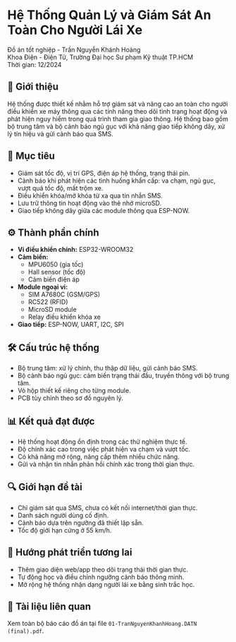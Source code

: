 
# Hệ Thống Quản Lý và Giám Sát An Toàn Cho Người Lái Xe

Đồ án tốt nghiệp - Trần Nguyễn Khánh Hoàng  
Khoa Điện - Điện Tử, Trường Đại học Sư phạm Kỹ thuật TP.HCM  
Thời gian: 12/2024

## 📌 Giới thiệu

Hệ thống được thiết kế nhằm hỗ trợ giám sát và nâng cao an toàn cho người điều khiển xe máy thông qua các tính năng theo dõi tình trạng hoạt động và phát hiện nguy hiểm trong quá trình tham gia giao thông. Hệ thống bao gồm bộ trung tâm và bộ cảnh báo ngủ gục với khả năng giao tiếp không dây, xử lý tín hiệu và gửi cảnh báo qua SMS.

## 🎯 Mục tiêu

- Giám sát tốc độ, vị trí GPS, điện áp hệ thống, trạng thái pin.
- Cảnh báo khi phát hiện các tình huống khẩn cấp: va chạm, ngủ gục, vượt quá tốc độ, mất trộm xe.
- Điều khiển khóa/mở khóa từ xa qua tin nhắn SMS.
- Lưu trữ thông tin hoạt động vào thẻ nhớ microSD.
- Giao tiếp không dây giữa các module thông qua ESP-NOW.

## ⚙️ Thành phần chính

- **Vi điều khiển chính:** ESP32-WROOM32
- **Cảm biến:**
  - MPU6050 (gia tốc)
  - Hall sensor (tốc độ)
  - Cảm biến điện áp
- **Module ngoại vi:**
  - SIM A7680C (GSM/GPS)
  - RC522 (RFID)
  - MicroSD module
  - Relay điều khiển khóa xe
- **Giao tiếp:** ESP-NOW, UART, I2C, SPI

## 🛠 Cấu trúc hệ thống

- Bộ trung tâm: xử lý chính, thu thập dữ liệu, gửi cảnh báo SMS.
- Bộ cảnh báo ngủ gục: cảm biến trạng thái đầu, truyền thông với bộ trung tâm.
- Vỏ hộp thiết kế riêng cho từng module.
- PCB tùy chỉnh theo sơ đồ nguyên lý.

## 📊 Kết quả đạt được

- Hệ thống hoạt động ổn định trong các thử nghiệm thực tế.
- Độ chính xác cao trong việc phát hiện va chạm và vượt tốc.
- Có khả năng mở rộng, nâng cấp thêm nhiều chức năng.
- Gửi và nhận tin nhắn phản hồi chính xác trong thời gian thực.

## 🔍 Giới hạn đề tài

- Chỉ giám sát qua SMS, chưa có kết nối internet/thời gian thực.
- Danh sách người dùng cố định.
- Cảnh báo dựa trên ngưỡng đã thiết lập sẵn.
- Tốc độ giới hạn cứng ở 55 km/h.

## 🚀 Hướng phát triển tương lai

- Thêm giao diện web/app theo dõi trạng thái thời gian thực.
- Tự động học và điều chỉnh ngưỡng cảnh báo thông minh.
- Mở rộng hệ thống nhận dạng người lái xe bằng sinh trắc học.

## 📄 Tài liệu liên quan

Xem toàn bộ báo cáo đồ án tại file `01-TranNguyenKhanhHoang.DATN (final).pdf`.
